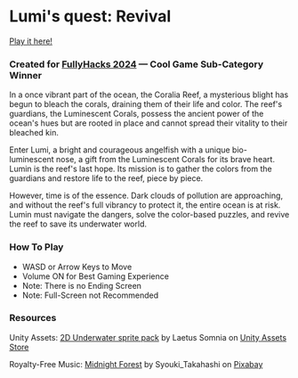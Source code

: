 # Lumi's quest: Revival

[Play it here!](https://alpacajin.github.io/lumi-s-quest/)

### Created for [FullyHacks 2024](https://fullyhacks.acmcsuf.com/) — Cool Game Sub-Category Winner

In a once vibrant part of the ocean, the Coralia Reef, a mysterious blight has begun to bleach the corals, draining them of their life and color. The reef's guardians, the Luminescent Corals, possess the ancient power of the ocean's hues but are rooted in place and cannot spread their vitality to their bleached kin.

Enter Lumi, a bright and courageous angelfish with a unique bio-luminescent nose, a gift from the Luminescent Corals for its brave heart. Lumin is the reef's last hope. Its mission is to gather the colors from the guardians and restore life to the reef, piece by piece.

However, time is of the essence. Dark clouds of pollution are approaching, and without the reef's full vibrancy to protect it, the entire ocean is at risk. Lumin must navigate the dangers, solve the color-based puzzles, and revive the reef to save its underwater world.

### How To Play

- WASD or Arrow Keys to Move
- Volume ON for Best Gaming Experience
- Note: There is no Ending Screen
- Note: Full-Screen not Recommended

### Resources

Unity Assets: [2D Underwater sprite pack](https://assetstore.unity.com/packages/2d/environments/2d-underwater-sprite-pack-223980) by Laetus Somnia on [Unity Assets Store](https://assetstore.unity.com/)

Royalty-Free Music: [Midnight Forest](https://pixabay.com/music/ambient-midnight-forest-184304/) by Syouki_Takahashi on [Pixabay](https://pixabay.com/)
